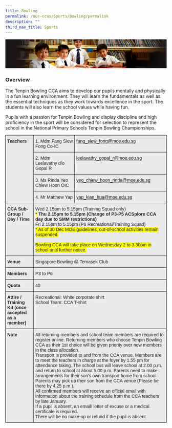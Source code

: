 ```yaml
---
title: Bowling
permalink: /our-ccas/Sports/Bowling/permalink
description: ""
third_nav_title: Sports
---
```

![](/images/Sub-banner1.jpg)

### Overview

The Tenpin Bowling CCA aims to develop our pupils mentally and physically in a fun learning environment. They will learn the fundamentals as well as the essential techniques as they work towards excellence in the sport. The students will also learn the school values while having fun.    

  

Pupils with a passion for Tenpin Bowling and display discipline and high proficiency in the sport will be considered for selection to represent the school in the National Primary Schools Tenpin Bowling Championships.

<style type="text/css">
.tg  {border-collapse:collapse;border-spacing:0;}
.tg td{border-color:black;border-style:solid;border-width:1px;font-family:Arial, sans-serif;font-size:14px;
  overflow:hidden;padding:10px 5px;word-break:normal;}
.tg th{border-color:black;border-style:solid;border-width:1px;font-family:Arial, sans-serif;font-size:14px;
  font-weight:normal;overflow:hidden;padding:10px 5px;word-break:normal;}
.tg .tg-8l4p{background-color:#EAEAEA;color:#232323;text-align:left;vertical-align:top}
.tg .tg-bt94{background-color:#EAEAEA;color:#232323;font-weight:bold;text-align:left;vertical-align:top}
.tg .tg-sa1g{background-color:#EAEAEA;color:#21088a;text-align:left;vertical-align:top}
</style>
<table class="tg">
<thead>
  <tr>
    <th class="tg-bt94" rowspan="4">Teachers<br><br><br><br></th>
    <th class="tg-8l4p">1. Mdm Fang Siew Fong Co-IC</th>
    <th class="tg-sa1g"><a href="mailto:fang_siew_fong@moe.edu.sg" target="_blank" rel="noopener noreferrer">fang_siew_fong@moe.edu.sg</a></th>
  </tr>
  <tr>
    <th class="tg-8l4p">2. Mdm Leelavathy d/o Gopal R</th>
    <th class="tg-sa1g"><a href="mailto:leelavathy_gopal_r@moe.edu.sg" target="_blank" rel="noopener noreferrer">leelavathy_gopal_r@moe.edu.sg</a></th>
  </tr>
  <tr>
    <th class="tg-8l4p">3. Ms Rinda Yeo Chiew Hoon OIC</th>
    <th class="tg-sa1g"><a href="mailto:yeo_chiew_hoon_rinda@moe.edu.sg" target="_blank" rel="noopener noreferrer">yeo_chiew_hoon_rinda@moe.edu.sg</a></th>
  </tr>
  <tr>
    <th class="tg-8l4p">4. Mr Matthew Yap</th>
    <th class="tg-sa1g"><a href="mailto:yap_kian_hua@moe.edu.sg" target="_blank" rel="noopener noreferrer"><span style="text-decoration:none">yap_kian_hua@moe.edu.sg</span></a></th>
  </tr>
</thead>
<tbody>
  <tr>
    <td class="tg-bt94">CCA Sub-Group / <br>Day / Time</td>
    <td class="tg-8l4p" colspan="2">Wed 2.15pm to 5.15pm (Training Squad only)<br><span style="background-color:#FF0">*</span> <span style="font-weight:bold">Thu 2.15pm to 5.15pm (Change of P3-P5 ACSplore CCA day due to SMM restrictions)</span><br>Fri 2.15pm to 5.15pm (P6 Recreational/Training Squad)<br><span style="background-color:#FF0">* As of 30 Dec MOE guidelines, out-of-school activities remain suspended. </span><br><br><span style="background-color:#FF0">Bowling CCA will take place on Wednesday 2 to 3.30pm in school until further notice.</span></td>
  </tr>
  <tr>
    <td class="tg-bt94">Venue</td>
    <td class="tg-8l4p" colspan="2"><span style="color:#232323">Singapore Bowling @ Temasek Club</span></td>
  </tr>
  <tr>
    <td class="tg-bt94">Members</td>
    <td class="tg-8l4p" colspan="2"><span style="color:#232323">P3 to P6</span></td>
  </tr>
  <tr>
    <td class="tg-bt94">Quota</td>
    <td class="tg-8l4p" colspan="2"><span style="color:#232323">40</span></td>
  </tr>
  <tr>
    <td class="tg-bt94">Attire / Training Kit (once accepted as a member)</td>
    <td class="tg-8l4p" colspan="2"><span style="color:#232323">Recreational: White corporate shirt</span><br><span style="color:#232323">School Team: CCA T-shirt</span></td>
  </tr>
  <tr>
    <td class="tg-bt94">Note<br><br><br><br><br><br><br><br></td>
    <td class="tg-8l4p" colspan="2">All returning members and school team members are required to register online. Returning members who choose Tenpin Bowling CCA as their 1st choice will be given priority over new members in the class allocation. <br>Transport is provided to and from the CCA venue. Members are to meet the teachers in charge at the foyer by 1.55 pm for attendance taking. The school bus will leave school at 2.00 p.m. and return to school at about 5.00 p.m. Parents need to make arrangements for their son’s own transport home from school.<br>Parents may pick up their son from the CCA venue (Please be there by 4.25 p.m.).<br>All confirmed members will receive an official email with information about the training schedule from the CCA teachers by late January.<br>If a pupil is absent, an email/ letter of excuse or a medical certificate is required.<br>There will be no make-up or refund if the pupil is absent.</td>
  </tr>
</tbody>
</table>